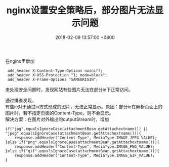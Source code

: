 ﻿---
title: nginx设置安全策略后，部分图片无法显示问题
date: 2018-02-09 13:57:00 +0800
layout: post
permalink: /blog/2018/02/09/nginx设置安全策略后，部分图片无法显示问题.html
categories:
  - 问题一箩筐
tags:
  - Nginx
---

在nginx里增加
```
 add_header X-Content-Type-Options nosniff;
 add_header X-XSS-Protection "1; mode=block";    
 add_header X-Frame-Options "SAMEORIGIN";
```
来处理安全问题时，发现网站有些图片无法在部分ie下正常访问。

通过排查发现，<br/>
有些ie对于通过io方式形成的图片，无法正常显示。原因：部分ie在解析页面上的图片时，若不指定页面的Content-Type，则不会显示。<br/>
解决方案：在图片对外输出的outputStream时，增加<br/>
``` 
if("jpg".equalsIgnoreCase(attachmentBean.getAttachextname()) || "jpeg".equalsIgnoreCase(attachmentBean.getAttachextname())){
	response.addHeader("Content-Type", MediaType.IMAGE_JPEG_VALUE);
}else if("png".equalsIgnoreCase(attachmentBean.getAttachextname())){
	response.addHeader("Content-Type", MediaType.IMAGE_PNG_VALUE);
}else if("gif".equalsIgnoreCase(attachmentBean.getAttachextname())){
	response.addHeader("Content-Type", MediaType.IMAGE_GIF_VALUE);
}
```
